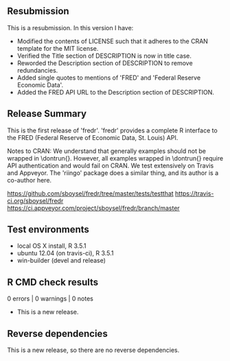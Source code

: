 ## Resubmission

This is a resubmission. In this version I have:

* Modified the contents of LICENSE such that it adheres to the CRAN template for
  the MIT license.
* Verified the Title section of DESCRIPTION is now in title case.
* Reworded the Description section of DESCRIPTION to remove redundancies.
* Added single quotes to mentions of 'FRED' and 'Federal Reserve Economic Data'.
* Added the FRED API URL to the Description section of DESCRIPTION.

## Release Summary

This is the first release of 'fredr'. 'fredr' provides a complete R interface
to the FRED (Federal Reserve of Economic Data, St. Louis) API.

Notes to CRAN: We understand that generally examples should not be wrapped in
\dontrun{}. However, all examples wrapped in \dontrun{} require API
authentication and would fail on CRAN. We test extensively on Travis and 
Appveyor. The 'riingo' package does a similar thing, and its author is a
co-author here.

https://github.com/sboysel/fredr/tree/master/tests/testthat
https://travis-ci.org/sboysel/fredr
https://ci.appveyor.com/project/sboysel/fredr/branch/master

## Test environments
* local OS X install, R 3.5.1
* ubuntu 12.04 (on travis-ci), R 3.5.1
* win-builder (devel and release)

## R CMD check results

0 errors | 0 warnings | 0 notes

* This is a new release.

## Reverse dependencies

This is a new release, so there are no reverse dependencies.

